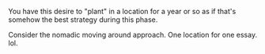 You have this desire to "plant" in a location for a year or so as if that's somehow the best strategy during this phase.

Consider the nomadic moving around approach. One location for one essay. lol.

